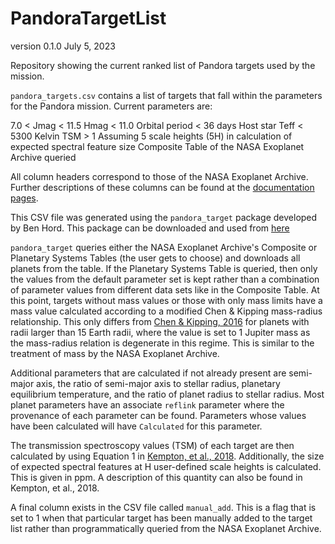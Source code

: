 # PandoraTargetList

version 0.1.0
July 5, 2023

Repository showing the current ranked list of Pandora targets used by the mission.

``pandora_targets.csv`` contains a list of targets that fall within the parameters for the Pandora mission. Current parameters are:

7.0 < Jmag < 11.5
Hmag < 11.0
Orbital period < 36 days
Host star Teff < 5300 Kelvin
TSM > 1
Assuming 5 scale heights (5H) in calculation of expected spectral feature size
Composite Table of the NASA Exoplanet Archive queried

All column headers correspond to those of the NASA Exoplanet Archive. Further descriptions of these columns can be found at the [documentation pages](https://exoplanetarchive.ipac.caltech.edu/docs/API_PS_columns.html).

This CSV file was generated using the ``pandora_target`` package developed by Ben Hord. This package can be downloaded and used from [here](https://github.com/benhord/pandora-target)

``pandora_target`` queries either the NASA Exoplanet Archive's Composite or Planetary Systems Tables (the user gets to choose) and downloads all planets from the table. If the Planetary Systems Table is queried, then only the values from the default parameter set is kept rather than a combination of parameter values from different data sets like in the Composite Table. At this point, targets without mass values or those with only mass limits have a mass value calculated according to a modified Chen & Kipping mass-radius relationship. This only differs from [Chen & Kipping, 2016](https://ui.adsabs.harvard.edu/abs/2017ApJ...834...17C/abstract) for planets with radii larger than 15 Earth radii, where the value is set to 1 Jupiter mass as the mass-radius relation is degenerate in this regime. This is similar to the treatment of mass by the NASA Exoplanet Archive.

Additional parameters that are calculated if not already present are semi-major axis, the ratio of semi-major axis to stellar radius, planetary equilibrium temperature, and the ratio of planet radius to stellar radius. Most planet parameters have an associate ``reflink`` parameter where the provenance of each parameter can be found. Parameters whose values have been calculated will have ``Calculated`` for this parameter.

The transmission spectroscopy values (TSM) of each target are then calculated by using Equation 1 in [Kempton, et al., 2018](https://ui.adsabs.harvard.edu/abs/2018PASP..130k4401K/abstract). Additionally, the size of expected spectral features at H user-defined scale heights is calculated. This is given in ppm. A description of this quantity can also be found in Kempton, et al., 2018.

A final column exists in the CSV file called ``manual_add``. This is a flag that is set to 1 when that particular target has been manually added to the target list rather than programmatically queried from the NASA Exoplanet Archive.